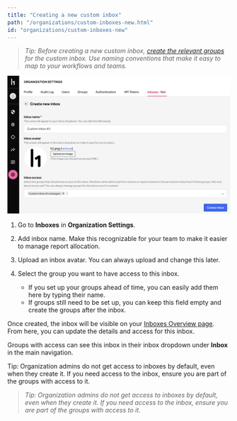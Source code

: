 ```yaml
---
title: "Creating a new custom inbox"
path: "/organizations/custom-inboxes-new.html"
id: "organizations/custom-inboxes-new"
---
```


><i>Tip: Before creating a new custom inbox, [create the relevant groups](/organizations/groups.html) for the custom inbox. Use naming conventions that make it easy to map to your workflows and teams.</i>

![custom inboxes create page](./images/custom-inboxes-new.png)

1. Go to **Inboxes** in **Organization Settings**.

2. Add inbox name. Make this recognizable for your team to make it easier to manage report allocation.

3. Upload an inbox avatar. You can always upload and change this later.

4. Select the group you want to have access to this inbox.
    * If you set up your groups ahead of time, you can easily add them here by typing their name.
    * If groups still need to be set up, you can keep this field empty and create the groups after the inbox. 

Once created, the inbox will be visible on your [Inboxes Overview page](/organizations/custom-inboxes-overview.html). From here, you can update the details and access for this inbox.

Groups with access can see this inbox in their inbox dropdown under **Inbox** in the main navigation.

Tip: Organization admins do not get access to inboxes by default, even when they create it. If you need access to the inbox, ensure you are part of the groups with access to it.

><i>Tip: Organization admins do not get access to inboxes by default, even when they create it. If you need access to the inbox, ensure you are part of the groups with access to it.</i>
